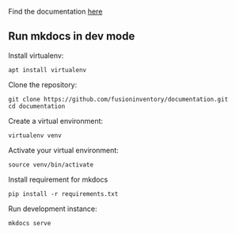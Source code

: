 

Find the documentation [here](https://fusioninventory.org/documentation/)  

## Run mkdocs in dev mode

Install virtualenv:
```console
apt install virtualenv
```

Clone the repository:
```console
git clone https://github.com/fusioninventory/documentation.git
cd documentation
```

Create a virtual environment:
```console
virtualenv venv
```

Activate your virtual environment:
```console
source venv/bin/activate
```

Install requirement for mkdocs
```console
pip install -r requirements.txt
```

Run development instance:
```console
mkdocs serve
```
